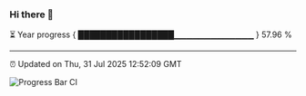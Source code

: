 ### Hi there 👋

⏳ Year progress { █████████████████▁▁▁▁▁▁▁▁▁▁▁▁▁ } 57.96 %

---

⏰ Updated on Thu, 31 Jul 2025 12:52:09 GMT

![Progress Bar CI](https://github.com/liununu/liununu/workflows/Progress%20Bar%20CI/badge.svg)
